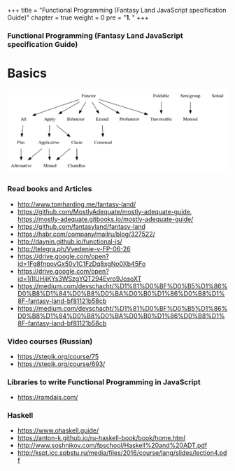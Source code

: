 +++
title = "Functional Programming (Fantasy Land JavaScript specification Guide)"
chapter = true
weight = 0
pre = "<b>1. </b>"
+++

### Functional Programming (Fantasy Land JavaScript specification Guide)

# Basics

![fp](fp.png)

### Read books and Articles
- http://www.tomharding.me/fantasy-land/
- https://github.com/MostlyAdequate/mostly-adequate-guide, https://mostly-adequate.gitbooks.io/mostly-adequate-guide/
- https://github.com/fantasyland/fantasy-land
- https://habr.com/company/mailru/blog/327522/
- http://daynin.github.io/functional-js/
- http://telegra.ph/Vvedenie-v-FP-06-26
- https://drive.google.com/open?id=1Fg8fnpoyGx50v1C1FzDq8xgNo0Xb45Fo
- https://drive.google.com/open?id=1j1IUHjiKYs3WSzgYQT294Eyro9JosoXT
- https://medium.com/devschacht/%D1%81%D0%BF%D0%B5%D1%86%D0%B8%D1%84%D0%B8%D0%BA%D0%B0%D1%86%D0%B8%D1%8F-fantasy-land-bf81121b58cb
- https://medium.com/devschacht/%D1%81%D0%BF%D0%B5%D1%86%D0%B8%D1%84%D0%B8%D0%BA%D0%B0%D1%86%D0%B8%D1%8F-fantasy-land-bf81121b58cb

### Video courses (Russian)
- https://stepik.org/course/75
- https://stepik.org/course/693/

### Libraries to write Functional Programming in JavaScript
- https://ramdajs.com/

### Haskell
- https://www.ohaskell.guide/
- https://anton-k.github.io/ru-haskell-book/book/home.html
- http://www.soshnikov.com/fpschool/Haskell%20and%20ADT.pdf
- http://kspt.icc.spbstu.ru/media/files/2016/course/lang/slides/lection4.pdf
